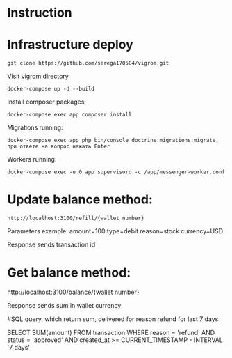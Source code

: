 # Instruction


# Infrastructure deploy 

    git clone https://github.com/serega170584/vigrom.git

Visit vigrom directory

    docker-compose up -d --build

Install composer packages: 
    
    docker-compose exec app composer install

Migrations running:

    docker-compose exec app php bin/console doctrine:migrations:migrate, при ответе на вопрос нажать Enter

Workers running: 

    docker-compose exec -u 0 app supervisord -c /app/messenger-worker.conf

# Update balance method:

    http://localhost:3100/refill/{wallet number}

Parameters example:
amount=100
type=debit
reason=stock
currency=USD

Response sends transaction id


# Get balance method:

http://localhost:3100/balance/{wallet number}

Response sends sum in wallet currency 

#SQL query, which return sum, delivered for reason refund for last 7 days.

SELECT SUM(amount)
FROM transaction
WHERE reason = 'refund'
AND status = 'approved'
AND created_at >= CURRENT_TIMESTAMP - INTERVAL '7 days'